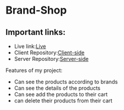 # Brand-Shop

## Important links:
* Live link:[Live](https://brand-shop-e81ca.web.app/)
* Client Repository:[Client-side](https://github.com/istiakahmedsarker/Brand-shop-client)
* Server Repository:[Server-side](https://github.com/istiakahmedsarker/Brand-shop-server)

Features of my project:
 * Can see the products according to brands
 * Can see the details of the products
 * Can see add the products to their cart
 * can delete their products from their cart